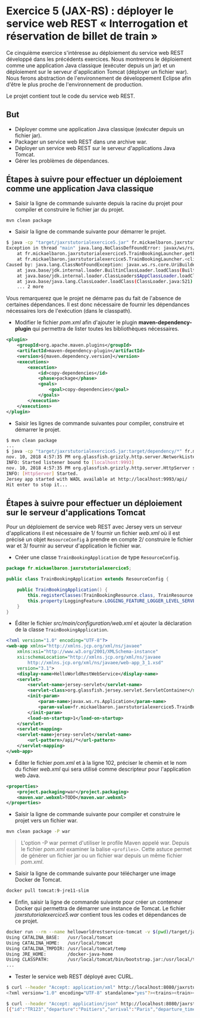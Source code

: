 # Exercice 5 (JAX-RS) : déployer le service web REST « Interrogation et réservation de billet de train »

Ce cinquième exercice s'intéresse au déploiement du service web REST développé dans les précédents exercices. Nous montrerons le déploiement comme une application Java classique (exécuter depuis un jar) et un déploiement sur le serveur d'application Tomcat (déployer un fichier war). Nous ferons abstraction de l'environnement de développement Eclipse afin d'être le plus proche de l'environnement de production.

Le projet contient tout le code du service web REST.

## But

* Déployer comme une application Java classique (exécuter depuis un fichier jar).
* Packager un service web REST dans une archive war.
* Déployer un service web REST sur le serveur d'applications Java Tomcat.
* Gérer les problèmes de dépendances.

## Étapes à suivre pour effectuer un déploiement comme une application Java classique

* Saisir la ligne de commande suivante depuis la racine du projet pour compiler et construire le fichier jar du projet.

```sh
mvn clean package
```

* Saisir la ligne de commande suivante pour démarrer le projet.

```sh
$ java -cp "target/jaxrstutorialexercice5.jar" fr.mickaelbaron.jaxrstutorialexercice5.TrainBookingLauncher
Exception in thread "main" java.lang.NoClassDefFoundError: javax/ws/rs/core/UriBuilder
    at fr.mickaelbaron.jaxrstutorialexercice5.TrainBookingLauncher.getBaseURI(TrainBookingLauncher.java:21)
    at fr.mickaelbaron.jaxrstutorialexercice5.TrainBookingLauncher.<clinit>(TrainBookingLauncher.java:18)
Caused by: java.lang.ClassNotFoundException: javax.ws.rs.core.UriBuilder
    at java.base/jdk.internal.loader.BuiltinClassLoader.loadClass(BuiltinClassLoader.java:582)
    at java.base/jdk.internal.loader.ClassLoaders$AppClassLoader.loadClass(ClassLoaders.java:178)
    at java.base/java.lang.ClassLoader.loadClass(ClassLoader.java:521)
    ... 2 more
```

Vous remarquerez que le projet ne démarre pas du fait de l'absence de certaines dépendances. Il est donc nécessaire de fournir les dépendances nécessaires lors de l'exécution (dans le classpath).

* Modifier le fichier _pom.xml_ afin d'ajouter le plugin **maven-dependency-plugin** qui permettra de lister toutes les bibliothèques nécessaires.

```xml
<plugin>
    <groupId>org.apache.maven.plugins</groupId>
    <artifactId>maven-dependency-plugin</artifactId>
    <version>${maven.dependency.version}</version>
    <executions>
        <execution>
            <id>copy-dependencies</id>
            <phase>package</phase>
            <goals>
                <goal>copy-dependencies</goal>
            </goals>
        </execution>
    </executions>
</plugin>
```

* Saisir les lignes de commande suivantes pour compiler, construire et démarrer le projet.

```sh
$ mvn clean package
...
$ java -cp "target/jaxrstutorialexercice5.jar:target/dependency/*" fr.mickaelbaron.jaxrstutorialexercice5.TrainBookingLauncher
nov. 10, 2018 4:57:35 PM org.glassfish.grizzly.http.server.NetworkListener start
INFO: Started listener bound to [localhost:9993]
nov. 10, 2018 4:57:35 PM org.glassfish.grizzly.http.server.HttpServer start
INFO: [HttpServer] Started.
Jersey app started with WADL available at http://localhost:9993/api/
Hit enter to stop it...
```

## Étapes à suivre pour effectuer un déploiement sur le serveur d'applications Tomcat

Pour un déploiement de service web REST avec Jersey vers un serveur d'applications il est nécessaire de 1/ fournir un fichier _web.xml_ où il est précisé un objet `ResourceConfig` à prendre en compte 2/ construire le fichier war et 3/ fournir au serveur d'application le fichier war.

* Créer une classe `TrainBookingApplication` de type `ResourceConfig`.

```java
package fr.mickaelbaron.jaxrstutorialexercice5;

public class TrainBookingApplication extends ResourceConfig {

    public TrainBookingApplication() {
        this.registerClasses(TrainBookingResource.class, TrainResource.class);
        this.property(LoggingFeature.LOGGING_FEATURE_LOGGER_LEVEL_SERVER, Level.WARNING.getName());
    }
}
```

* Éditer le fichier _src/main/configuration/web.xml_ et ajouter la déclaration de la classe `TrainBookingApplication`.

```xml
<?xml version="1.0" encoding="UTF-8"?>
<web-app xmlns="http://xmlns.jcp.org/xml/ns/javaee"
    xmlns:xsi="http://www.w3.org/2001/XMLSchema-instance"
    xsi:schemaLocation="http://xmlns.jcp.org/xml/ns/javaee 
        http://xmlns.jcp.org/xml/ns/javaee/web-app_3_1.xsd"
    version="3.1">
    <display-name>HelloWorldRestWebService</display-name>
    <servlet>
        <servlet-name>jersey-servlet</servlet-name>
        <servlet-class>org.glassfish.jersey.servlet.ServletContainer</servlet-class>
        <init-param>
            <param-name>javax.ws.rs.Application</param-name>
            <param-value>fr.mickaelbaron.jaxrstutorialexercice5.TrainBookingApplication</param-value>
        </init-param>
        <load-on-startup>1</load-on-startup>
    </servlet>
    <servlet-mapping>
    <servlet-name>jersey-servlet</servlet-name>
        <url-pattern>/api/*</url-pattern>
    </servlet-mapping>
</web-app>
```

* Éditer le fichier _pom.xml_ et à la ligne 102, préciser le chemin et le nom du fichier _web.xml_ qui sera utilisé comme descripteur pour l'application web Java.

```xml
<properties>
    <project.packaging>war</project.packaging>
    <maven.war.webxml>TODO</maven.war.webxml>
</properties>
```

* Saisir la ligne de commande suivante pour compiler et construire le projet vers un fichier war.

```sh
mvn clean package -P war
```

> L'option -P war permet d'utiliser le profile Maven appelé war. Depuis le fichier _pom.xml_ examiner la balise `<profiles>`. Cette astuce permet de générer un fichier jar ou un fichier war depuis un même fichier _pom.xml_.

* Saisir la ligne de commande suivante pour télécharger une image Docker de Tomcat.

```sh
docker pull tomcat:9-jre11-slim
```

* Enfin, saisir la ligne de commande suivante pour créer un conteneur Docker qui permettra de démarrer une instance de Tomcat. Le fichier _jaxrstutorialexercice5.war_ contient tous les codes et dépendances de ce projet.

```sh
docker run --rm --name helloworldrestservice-tomcat -v $(pwd)/target/jaxrstutorialexercice5.war:/usr/local/tomcat/webapps/jaxrstutorialexercice5.war -it -p 8080:8080 tomcat:9-jre11-slim
Using CATALINA_BASE:   /usr/local/tomcat
Using CATALINA_HOME:   /usr/local/tomcat
Using CATALINA_TMPDIR: /usr/local/tomcat/temp
Using JRE_HOME:        /docker-java-home
Using CLASSPATH:       /usr/local/tomcat/bin/bootstrap.jar:/usr/local/tomcat/bin/tomcat-juli.jar
...
```

* Tester le service web REST déployé avec CURL.

```sh
$ curl --header "Accept: application/xml" http://localhost:8080/jaxrstutorialexercice5/api/trains
<?xml version="1.0" encoding="UTF-8" standalone="yes"?><trains><train><arrival>Paris</arrival><departure>Poitiers</departure><departureTime>1250</departureTime><id>TR123</id></train><train><arrival>Paris</arrival><departure>Poitiers</departure><departureTime>1420</departureTime><id>AX127</id></train><train><arrival>Paris</arrival><departure>Poitiers</departure><departureTime>1710</departureTime><id>PT911</id></train></trains>

$ curl --header "Accept: application/json" http://localhost:8080/jaxrstutorialexercice5/api/trains
[{"id":"TR123","departure":"Poitiers","arrival":"Paris","departure_time":1250},{"id":"AX127","departure":"Poitiers","arrival":"Paris","departure_time":1420},{"id":"PT911","departure":"Poitiers","arrival":"Paris","departure_time":1710}]
```